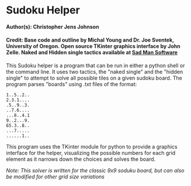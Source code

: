 # Sudoku Helper

#### Author(s): Christopher Jens Johnson
#### Credit: Base code and outline by Michal Young and Dr. Joe Sventek, University of Oregon. Open source TKinter graphics interface by John Zelle. Naked and Hidden single tactics available at [Sad Man Software](http://www.sadmansoftware.com/sudoku/solvingtechniques.php "Sad Man Software")

This Sudoku helper is a program that can be run in either a python shell or the command line. It uses two tactics, the "naked single" and the "hidden single" to attempt to solve all possible tiles on a given sudoku board. The program parses "boards" using .txt files of the format:

```
1..5..2..
2.3.1....
.5..9..3.
..7.6....
...8..4.1
9..2...9.
65.3..8..
...7.....
......1..
```

This program uses the TKinter module for python to provide a graphics interface for the helper, visualizing the possible numbers for each grid element as it narrows down the choices and solves the board.

*Note: This solver is written for the classic 9x9 soduku board, but can also be modified for other grid size variations*
